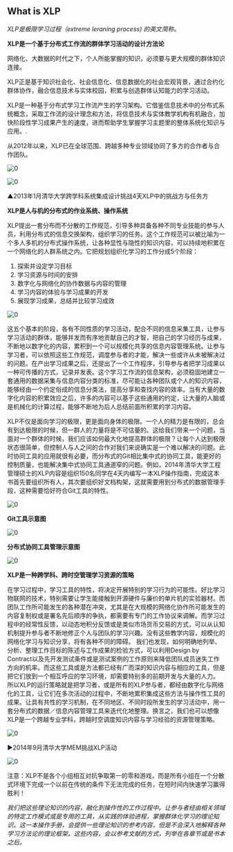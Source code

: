 ﻿## What is XLP

*XLP是极限学习过程（extreme leraning process)  的英文简称。*

**XLP是一个基于分布式工作流的群体学习活动的设计方法论**

网络化、大数据的时代之下，个人所能掌握的知识，必须要与更大规模的群体知识连接。

XLP正是基于知识社会化、社会信息化、信息数据化的社会宏观背景，通过合约化群体协作，融合信息技术与实体校园，积累与创造群体认知能力的学习活动。

XLP是一种基于分布式学习工作流产生的学习架构。它借鉴信息技术中的分布式系统概念，采取工作流的设计理念和方法，将信息技术与实体教学机构有机融合，加快阶段性学习成果产生的速度，进而帮助学生掌握学习主题里的整体系统化知识与应用。.

从2012年以来，XLP已在全球范围、跨越多种专业领域协同了多方的合作者与合作团队。

![0](../assets/introduction/what/08.jpg)

![0](../assets/introduction/what/02.jpg)

▲2013年1月清华大学跨学科系统集成设计挑战4天XLP中的挑战方与任务方

 **XLP是人与机的分布式的作业系统、操作系统**

XLP提出一套分布而不分散的工作规范，引导多种具备各种不同专业技能的参与人员，利用分布式的信息交换架构，组织学习的任务。这个工作规范可以被比喻为一个多人多机的分布式操作系统，让各种显性与隐性的知识内容，可以持续地积累在一个网络化的人群系统之内。它把规划组织化学习的工作分成5个阶段：
1. 探索并设定学习目标
2. 学习资源与时间的安排
3. 数字化与网络化的协作数据与内容的管理
4. 学习内容的体验与学习成果的开发
5. 展现学习成果，总结并比较学习成效

![0](../assets/introduction/what/03.jpg)

这五个基本的阶段，各有不同性质的学习活动，配合不同的信息采集工具，让参与学习活动的群体，能够并发而有序地贡献自己的才智，把自己的学习经历与成果，不断地以数字化的内容，累积到一个可以规模化共享的信息内容管理系统。让参与学习者，可以依照这些工作规范，调度参与者的才能，解决一些或许从未被解决过的问题。在产出学习成果之后，还提出了一个工作程序，引导参与者把学习成果以一种可传播的方式，记录并发表。这个学习工作流的信息架构，必须稳固地建立一套通用的数据采集与信息内容分类的标准，尽可能让各种团队或个人的知识内容，能够经由一个约定俗成的信息分类法，提高分享和查找内容的效率。当有大量的数字化内容的积累效应之后，许多的内容可以基于这些通用的约定，让大量的人脑或是机械化的计算过程，能够不断地为后人总结前面所积累的学习内容。

XLP不仅是面向学习的极限，更是面向身体的极限。一个人的精力是有限的，总会有到达极限的时候，但一群人的力量将是不可估量的。这给我们带来一个问题，当面对一个群体的时候，我们应该如何最大化地提高群体的极限？让每个人达到极限状态很简单，但控制人与人之间的合作对我们来说确实是一个难以解决的问题。此时协同工具的应用就很有必要，而分布式的Git相比集中式的协同工具，能更好的控制质量，也能解决集中式协同工具通道窄的问题。例如，2014年清华大学工程管理硕士的XLP内容是组织150名同学在4天内编写一本XLP操作指南，完成这本书首先要组织所有人，其次要组织好文档构架，这就需要用到分布式的数据管理手段，这种需要恰好符合Git工具的特性。

![0](../assets/Introduction/what/10.jpg)

**Git工具示意图**

![0](../assets/introduction/what/07.jpg)

**分布式协同工具管理示意图**

![0](../assets/introduction/what/04.jpg)

**XLP是一种跨学科、跨时空管理学习资源的策略**

在学习过程中，学习工具的特性，将决定开展特别的学习行为的可能性。好比学习物联网的技术，特别需要让学生能接触到开源硬件与廉价的单片机的实验器材。而团队工作所可能发生的各种潜在冲突，尤其是在大规模的网络化协作所可能发生的内容复制权或是署名先后顺序的争执，都需要有专门的工作协议来调解。而学习过程中的经常性反馈，以动态地积分反馈或是类似市场货币交易的方式，可以从认知机制提升参与者不断地修正个人与团队的学习兴趣。没有这些教学内容，规模化的网络化学习与知识分享，将有各种不同的障碍。
我们也发现，如何明确地列举、分析、整理工作目标的陈述与工作成果的检验方式，可以利用Design by Contract以及先开发测试条件或是测试案例的工作原则来降低团队成员迷失工作方向的机率。而这些工具或是方法都已经有广而深的知识内容与相应的工具，但是把它们放到一个相互呼应的学习环境，却需要特别多的前期开发与大量的人力。
所以XLP的运行策略就是把学习者，或是所有的XLP参与者，都经由数字化与网络化的工具，让它们在多次活动的过程中，不断地累积集成这些方法与操作性工具的成果。让具有共性的学习机制，在不同地区、不同时段所发生的学习活动中，用一套分布式的数据／信息内容管理工具来迭代化地整理。换言之，我们也可以想像XLP是一个跨越专业学科，跨越时空调度知识内容与学习经验的资源管理策略。

![0](../assets/introduction/what/05.jpg)

►2014年9月清华大学MEM挑战XLP活动

![0](../assets/Introduction/what/06.jpg)

注意：XLP不是各个小组相互对抗争取第一的零和游戏，而是所有小组在一个分散式环境下完成一个以前在传统的条件下无法完成的任务，在短时间内快速学习赢得胜利！

*我们把这些理论知识的内容，融化到操作性的工作过程中。让参与者经由相关领域的特定工作模式或是专用的工具，从实践的体验进程，掌握群体化学习的理论知识。这一本操作手册，会提供一些理论知识的参考内容，但是不会深入地解释各种学习方法论的理论框架。这些内容，会以参考文献的方式，列举在各章节或是书本之后。*


